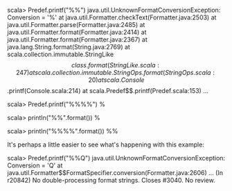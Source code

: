 scala> Predef.printf("%%")
java.util.UnknownFormatConversionException: Conversion = '%'
        at java.util.Formatter.checkText(Formatter.java:2503)
        at java.util.Formatter.parse(Formatter.java:2485)
        at java.util.Formatter.format(Formatter.java:2414)
        at java.util.Formatter.format(Formatter.java:2367)
        at java.lang.String.format(String.java:2769)
        at scala.collection.immutable.StringLike$$class.format(StringLike.scala:247)
        at scala.collection.immutable.StringOps.format(StringOps.scala:20)
        at scala.Console$$.printf(Console.scala:214)
        at scala.Predef$$.printf(Predef.scala:153)
        ...

scala> Predef.printf("%%%%")
%

scala> println("%%".format())
%

scala> println("%%%%".format())
%%


It's perhaps a little easier to see what's happening with this example:

scala> Predef.printf("%%Q")
java.util.UnknownFormatConversionException: Conversion = 'Q'
        at java.util.Formatter$$FormatSpecifier.conversion(Formatter.java:2606)
        ...
(In r20842) No double-processing format strings.  Closes #3040.  No review.
